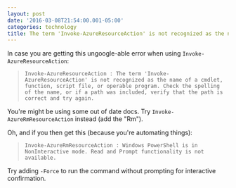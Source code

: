 ```yaml
---
layout: post
date: '2016-03-08T21:54:00.001-05:00'
categories: technology
title: The term 'Invoke-AzureResourceAction' is not recognized as the name of a cmdlet
---
```


In case you are getting this ungoogle-able error when using `Invoke-AzureResourceAction`:

> `Invoke-AzureResourceAction : The term 'Invoke-AzureResourceAction' is not recognized as the name of a cmdlet, function, script file, or operable program. Check the spelling of the name, or if a path was included, verify that the path is correct and try again.`

You're might be using some out of date docs. Try `Invoke-AzureRmResourceAction` instead (add the "Rm").

Oh, and if you then get this (because you're automating things):

> `Invoke-AzureRmResourceAction : Windows PowerShell is in NonInteractive mode. Read and Prompt functionality is not available.`

Try adding `-Force` to run the command without prompting for interactive confirmation.